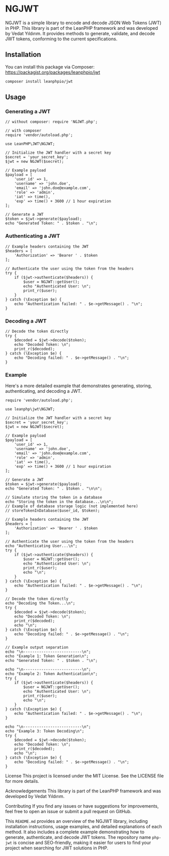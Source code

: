 # NGJWT

NGJWT is a simple library to encode and decode JSON Web Tokens (JWT) in PHP. This library is part of the LeanPHP framework and was developed by Vedat Yıldırım. It provides methods to generate, validate, and decode JWT tokens, conforming to the current specifications. 

## Installation

You can install this package via Composer: https://packagist.org/packages/leanphpio/jwt

```bash
composer install leanphpio/jwt
```

## Usage

### Generating a JWT

```
// without composer: require 'NGJWT.php';

// with composer
require 'vendor/autoload.php';

use LeanPHP\JWT\NGJWT;

// Initialize the JWT handler with a secret key
$secret = 'your_secret_key';
$jwt = new NGJWT($secret);

// Example payload
$payload = [
    'user_id' => 1,
    'username' => 'john.doe',
    'email' => 'john.doe@example.com',
    'role' => 'admin',
    'iat' => time(),
    'exp' => time() + 3600 // 1 hour expiration
];

// Generate a JWT
$token = $jwt->generate($payload);
echo "Generated Token: " . $token . "\n";
```

### Authenticating a JWT

```
// Example headers containing the JWT
$headers = [
    'Authorization' => 'Bearer ' . $token
];

// Authenticate the user using the token from the headers
try {
    if ($jwt->authenticate($headers)) {
        $user = NGJWT::getUser();
        echo "Authenticated User: \n";
        print_r($user);
    }
} catch (\Exception $e) {
    echo "Authentication failed: " . $e->getMessage() . "\n";
}

```

### Decoding a JWT

```
// Decode the token directly
try {
    $decoded = $jwt->decode($token);
    echo "Decoded Token: \n";
    print_r($decoded);
} catch (\Exception $e) {
    echo "Decoding failed: " . $e->getMessage() . "\n";
}
```

### Example

Here's a more detailed example that demonstrates generating, storing, authenticating, and decoding a JWT.

```
require 'vendor/autoload.php';

use leanphp\jwt\NGJWT;

// Initialize the JWT handler with a secret key
$secret = 'your_secret_key';
$jwt = new NGJWT($secret);

// Example payload
$payload = [
    'user_id' => 1,
    'username' => 'john.doe',
    'email' => 'john.doe@example.com',
    'role' => 'admin',
    'iat' => time(),
    'exp' => time() + 3600 // 1 hour expiration
];

// Generate a JWT
$token = $jwt->generate($payload);
echo "Generated Token: " . $token . "\n\n";

// Simulate storing the token in a database
echo "Storing the token in the database...\n\n";
// Example of database storage logic (not implemented here)
// storeTokenInDatabase($user_id, $token);

// Example headers containing the JWT
$headers = [
    'Authorization' => 'Bearer ' . $token
];

// Authenticate the user using the token from the headers
echo "Authenticating User...\n";
try {
    if ($jwt->authenticate($headers)) {
        $user = NGJWT::getUser();
        echo "Authenticated User: \n";
        print_r($user);
        echo "\n";
    }
} catch (\Exception $e) {
    echo "Authentication failed: " . $e->getMessage() . "\n";
}

// Decode the token directly
echo "Decoding the Token...\n";
try {
    $decoded = $jwt->decode($token);
    echo "Decoded Token: \n";
    print_r($decoded);
    echo "\n";
} catch (\Exception $e) {
    echo "Decoding failed: " . $e->getMessage() . "\n";
}

// Example output separation
echo "\n--------------------------\n";
echo "Example 1: Token Generation\n";
echo "Generated Token: " . $token . "\n";

echo "\n--------------------------\n";
echo "Example 2: Token Authentication\n";
try {
    if ($jwt->authenticate($headers)) {
        $user = NGJWT::getUser();
        echo "Authenticated User: \n";
        print_r($user);
        echo "\n";
    }
} catch (\Exception $e) {
    echo "Authentication failed: " . $e->getMessage() . "\n";
}

echo "\n--------------------------\n";
echo "Example 3: Token Decoding\n";
try {
    $decoded = $jwt->decode($token);
    echo "Decoded Token: \n";
    print_r($decoded);
    echo "\n";
} catch (\Exception $e) {
    echo "Decoding failed: " . $e->getMessage() . "\n";
}

```

License
This project is licensed under the MIT License. See the LICENSE file for more details.

Acknowledgements
This library is part of the LeanPHP framework and was developed by Vedat Yıldırım.

Contributing
If you find any issues or have suggestions for improvements, feel free to open an issue or submit a pull request on GitHub.


This `README.md` provides an overview of the NGJWT library, including installation instructions, usage examples, and detailed explanations of each method. It also includes a complete example demonstrating how to generate, authenticate, and decode JWT tokens. The repository name `php-jwt` is concise and SEO-friendly, making it easier for users to find your project when searching for JWT solutions in PHP.
